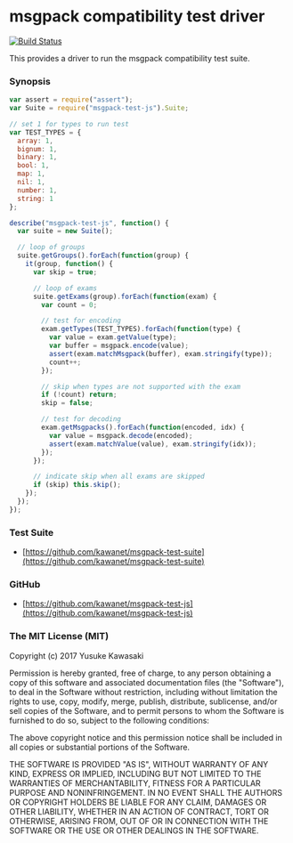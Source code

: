 # msgpack compatibility test driver

[![Build Status](https://travis-ci.org/kawanet/msgpack-test-js.svg?branch=master)](https://travis-ci.org/kawanet/msgpack-test-js)

This provides a driver to run the msgpack compatibility test suite.

### Synopsis

```js
var assert = require("assert");
var Suite = require("msgpack-test-js").Suite;

// set 1 for types to run test
var TEST_TYPES = {
  array: 1,
  bignum: 1,
  binary: 1,
  bool: 1,
  map: 1,
  nil: 1,
  number: 1,
  string: 1
};

describe("msgpack-test-js", function() {
  var suite = new Suite();

  // loop of groups
  suite.getGroups().forEach(function(group) {
    it(group, function() {
      var skip = true;

      // loop of exams
      suite.getExams(group).forEach(function(exam) {
        var count = 0;

        // test for encoding
        exam.getTypes(TEST_TYPES).forEach(function(type) {
          var value = exam.getValue(type);
          var buffer = msgpack.encode(value);
          assert(exam.matchMsgpack(buffer), exam.stringify(type));
          count++;
        });

        // skip when types are not supported with the exam
        if (!count) return;
        skip = false;

        // test for decoding
        exam.getMsgpacks().forEach(function(encoded, idx) {
          var value = msgpack.decode(encoded);
          assert(exam.matchValue(value), exam.stringify(idx));
        });
      });

      // indicate skip when all exams are skipped
      if (skip) this.skip();
    });
  });
});
```

### Test Suite

- [https://github.com/kawanet/msgpack-test-suite](https://github.com/kawanet/msgpack-test-suite)

### GitHub

- [https://github.com/kawanet/msgpack-test-js](https://github.com/kawanet/msgpack-test-js)

### The MIT License (MIT)

Copyright (c) 2017 Yusuke Kawasaki

Permission is hereby granted, free of charge, to any person obtaining a copy
of this software and associated documentation files (the "Software"), to deal
in the Software without restriction, including without limitation the rights
to use, copy, modify, merge, publish, distribute, sublicense, and/or sell
copies of the Software, and to permit persons to whom the Software is
furnished to do so, subject to the following conditions:

The above copyright notice and this permission notice shall be included in all
copies or substantial portions of the Software.

THE SOFTWARE IS PROVIDED "AS IS", WITHOUT WARRANTY OF ANY KIND, EXPRESS OR
IMPLIED, INCLUDING BUT NOT LIMITED TO THE WARRANTIES OF MERCHANTABILITY,
FITNESS FOR A PARTICULAR PURPOSE AND NONINFRINGEMENT. IN NO EVENT SHALL THE
AUTHORS OR COPYRIGHT HOLDERS BE LIABLE FOR ANY CLAIM, DAMAGES OR OTHER
LIABILITY, WHETHER IN AN ACTION OF CONTRACT, TORT OR OTHERWISE, ARISING FROM,
OUT OF OR IN CONNECTION WITH THE SOFTWARE OR THE USE OR OTHER DEALINGS IN THE
SOFTWARE.
